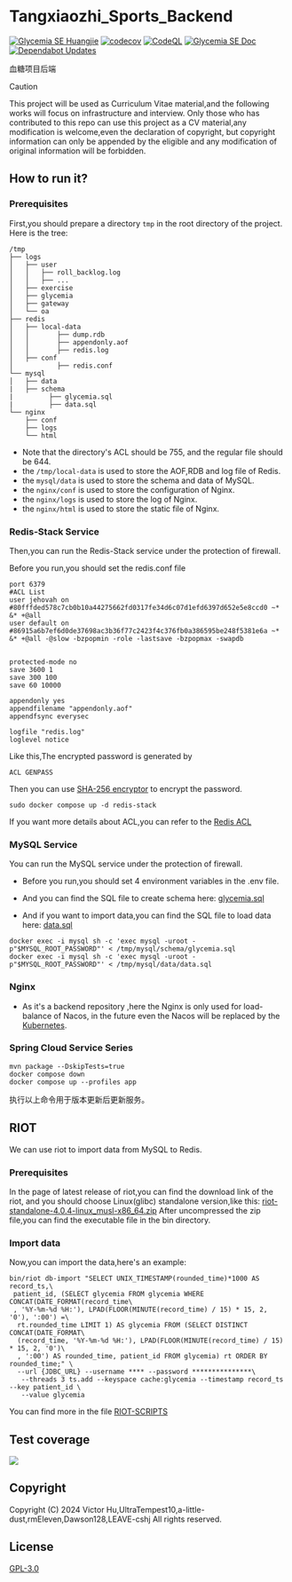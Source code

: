 # Tangxiaozhi_Sports_Backend
[![Glycemia SE Huangjie](https://github.com/SoftwareEngineeringMedical/Tangxiaozhi_Sports_Backend/actions/workflows/workflow.yml/badge.svg?branch=docker)](https://github.com/SoftwareEngineeringMedical/Tangxiaozhi_Sports_Backend/actions/workflows/workflow.yml) [![codecov](https://codecov.io/gh/SEMedical/Backend/graph/badge.svg?token=ZBBAGREM4F)](https://codecov.io/gh/SEMedical/Backend)
[![CodeQL](https://github.com/SEMedical/Backend/actions/workflows/codeql.yml/badge.svg)](https://github.com/SEMedical/Backend/actions/workflows/codeql.yml)
[![Glycemia SE Doc](https://github.com/SEMedical/Backend/actions/workflows/docflow.yml/badge.svg)](https://github.com/SEMedical/Backend/actions/workflows/docflow.yml)
[![Dependabot Updates](https://github.com/SEMedical/Backend/actions/workflows/dependabot/dependabot-updates/badge.svg)](https://github.com/SEMedical/Backend/actions/workflows/dependabot/dependabot-updates)

血糖项目后端

> [!CAUTION]
> This project will be used as Curriculum Vitae material,and the following works will focus on infrastructure and interview.
> Only those who has contributed to this repo can use this project as a CV material,any modification is welcome,even the declaration of copyright,
> but copyright information can only be appended by the eligible and any modification of original information will be forbidden.

## How to run it?
### Prerequisites
First,you should prepare a directory ```tmp``` in the root directory of the project.
Here is the tree:
```shell
/tmp
├── logs
│   ├── user
│   │   ├── roll_backlog.log
│   │   ├── ...
│   ├── exercise
│   ├── glycemia
│   ├── gateway
│   └── oa
├── redis
│   ├── local-data
│   │       ├── dump.rdb
│   │       ├── appendonly.aof
│   │       ├── redis.log
│   ├── conf
│           ├── redis.conf
└── mysql
│   ├── data
|   ├── schema
|         ├── glycemia.sql
|         ├── data.sql
└── nginx
    ├── conf
    ├── logs
    └── html
```
- Note that the directory's ACL should be 755,
and the regular file should be 644.
- the ```/tmp/local-data``` is used to store the AOF,RDB and log file of Redis.
- the ```mysql/data``` is used to store the schema and data of MySQL.
- the ```nginx/conf``` is used to store the configuration of Nginx.
- the ```nginx/logs``` is used to store the log of Nginx.
- the ```nginx/html``` is used to store the static file of Nginx.
### Redis-Stack Service
Then,you can run the Redis-Stack service under the protection of firewall.

Before you run,you should set the redis.conf file

```shell
port 6379
#ACL List
user jehovah on #80fffded578c7cb0b10a44275662fd0317fe34d6c07d1efd6397d652e5e8ccd0 ~* &* +@all
user default on #86915a6b7ef6d0de37698ac3b36f77c2423f4c376fb0a386595be248f5381e6a ~* &* +@all -@slow -bzpopmin -role -lastsave -bzpopmax -swapdb


protected-mode no
save 3600 1
save 300 100
save 60 10000

appendonly yes
appendfilename "appendonly.aof"
appendfsync everysec

logfile "redis.log"
loglevel notice
```

Like this,The encrypted password is generated by
```shell
ACL GENPASS
```
Then you can use [SHA-256 encryptor](https://emn178.github.io/online-tools/sha256.html) to encrypt the password.
```shell
sudo docker compose up -d redis-stack
```


If you want more details about ACL,you can refer to the [Redis ACL](https://redis.io/docs/latest/operate/oss_and_stack/management/security/acl/) 
### MySQL Service
You can run the MySQL service under the protection of firewall.

- Before you run,you should set 4 environment variables in the .env file.

- And you can find the SQL file to create schema here:
[glycemia.sql](https://github.com/SEMedical/DB/blob/main/glycemia.sql)
- And if you want to import data,you can find the SQL file to load data here:
[data.sql](https://github.com/SEMedical/DB/blob/main/data.sql)
```shell
docker exec -i mysql sh -c 'exec mysql -uroot -p"$MYSQL_ROOT_PASSWORD"' < /tmp/mysql/schema/glycemia.sql
docker exec -i mysql sh -c 'exec mysql -uroot -p"$MYSQL_ROOT_PASSWORD"' < /tmp/mysql/data/data.sql
```
### Nginx
- As it's a backend repository ,here the Nginx is only used for load-balance of Nacos,
in the future even the Nacos will be replaced by the [Kubernetes](https://kubernetes.io/).
### Spring Cloud Service Series
```shell
mvn package --DskipTests=true
docker compose down 
docker compose up --profiles app
```
执行以上命令用于版本更新后更新服务。
## RIOT
We can use riot to import data from MySQL to Redis.
### Prerequisites
In the page of latest release of riot,you can find the download link of the riot,
and you should choose Linux(glibc) standalone version,like this:
[riot-standalone-4.0.4-linux_musl-x86_64.zip](https://github.com/redis/riot/releases/download/v4.0.4/riot-standalone-4.0.4-linux-x86_64.zip
)
After uncompressed the zip file,you can find the executable file in the bin directory.
### Import data
Now,you can import the data,here's an example:
```shell
bin/riot db-import "SELECT UNIX_TIMESTAMP(rounded_time)*1000 AS record_ts,\
 patient_id, (SELECT glycemia FROM glycemia WHERE CONCAT(DATE_FORMAT(record_time\
 , '%Y-%m-%d %H:'), LPAD(FLOOR(MINUTE(record_time) / 15) * 15, 2, '0'), ':00') =\
  rt.rounded_time LIMIT 1) AS glycemia FROM (SELECT DISTINCT CONCAT(DATE_FORMAT\
  (record_time, '%Y-%m-%d %H:'), LPAD(FLOOR(MINUTE(record_time) / 15) * 15, 2, '0')\
  , ':00') AS rounded_time, patient_id FROM glycemia) rt ORDER BY rounded_time;" \
  --url {JDBC_URL} --username **** --password ***************\
   --threads 3 ts.add --keyspace cache:glycemia --timestamp record_ts --key patient_id \
   --value glycemia
```
You can find more in the file [RIOT-SCRIPTS](./riot-scripts.sh)
## Test coverage
[<img src="https://codecov.io/gh/SEMedical/Backend/graphs/tree.svg?token=ZBBAGREM4F">](https://codecov.io/gh/SEMedical/Backend/graphs/tree.svg?token=ZBBAGREM4F)
## Copyright
Copyright (C) 2024 Victor Hu,UltraTempest10,a-little-dust,rmEleven,Dawson128,LEAVE-cshj
All rights reserved.
## License
[GPL-3.0](https://www.gnu.org/licenses/gpl-3.0.html)
